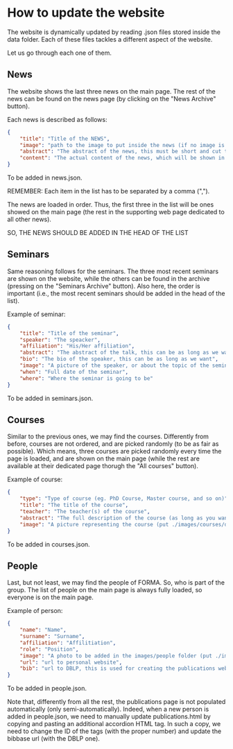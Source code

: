 # How to update the website

The website is dynamically updated by reading .json files stored inside the data folder. Each of these files tackles a different aspect of the website.

Let us go through each one of them.

## News

The website shows the last three news on the main page. The rest of the news can be found on the news page (by clicking on the "News Archive" button).

Each news is described as follows:

```json
{
    "title": "Title of the NEWS",
    "image": "path to the image to put inside the news (if no image is present, please add ./images/news/default.jpg)",
    "abstract": "The abstract of the news, this must be short and cut to the point",
    "content": "The actual content of the news, which will be shown in the card appearing once the news is clicked"
}
```

To be added in news.json.

REMEMBER: Each item in the list has to be separated by a comma (",").

The news are loaded in order. Thus, the first three in the list will be ones showed on the main page (the rest in the supporting web page dedicated to all other news). 

SO, THE NEWS SHOULD BE ADDED IN THE HEAD OF THE LIST

## Seminars

Same reasoning follows for the seminars. The three most recent seminars are shown on the website, while the others can be found in the archive (pressing on the "Seminars Archive" button). Also here, the order is important (i.e., the most recent seminars should be added in the head of the list).

Example of seminar:

```json
{
    "title": "Title of the seminar",
    "speaker": "The speacker",
    "affiliation": "His/Her affiliation",
    "abstract": "The abstract of the talk, this can be as long as we want.",
    "bio": "The bio of the speaker, this can be as long as we want",
    "image": "A picture of the speaker, or about the topic of the seminar to be stored inside the images/seminars folder (put ./images/seminars/default.jpg if no image is present)",
    "when": "Full date of the seminar",
    "where": "Where the seminar is going to be"
}
```

To be added in seminars.json.

## Courses

Similar to the previous ones, we may find the courses. Differently from before, courses are not ordered, and are picked randomly (to be as fair as possible). Which means, three courses are picked randomly every time the page is loaded, and are shown on the main page (while the rest are available at their dedicated page thorugh the "All courses" button).

Example of course:

```json
{
    "type": "Type of course (eg. PhD Course, Master course, and so on)",
    "title": "The title of the course",
    "teacher": "The teacher(s) of the course",
    "abstract": "The full description of the course (as long as you want)",
    "image": "A picture representing the course (put ./images/courses/default.jpg if no image is present)"
}
```

To be added in courses.json.

## People

Last, but not least, we may find the people of FORMA. So, who is part of the group. The list of people on the main page is always fully loaded, so everyone is on the main page.

Example of person:

```json
{
    "name": "Name",
    "surname": "Surname",
    "affiliation": "Affilitiation",
    "role": "Position",
    "image": "A photo to be added in the images/people folder (put ./images/people/default.jpg if no photo is available)",
    "url": "url to personal website",
    "bib": "url to DBLP, this is used for creating the publications webpage"
}
```

To be added in people.json.

Note that, differently from all the rest, the publications page is not populated automatically (only semi-automatically). Indeed, when a new person is added in people.json, we need to manually update publications.html by copying and pasting an additional accordion HTML tag. In such a copy, we need to change the ID of the tags (with the proper number) and update the bibbase url (with the DBLP one).